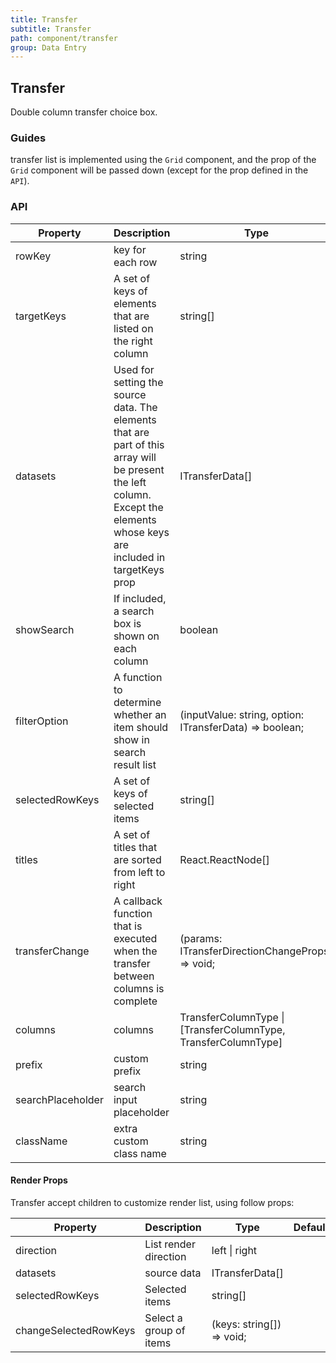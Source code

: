 ```yaml
---
title: Transfer
subtitle: Transfer
path: component/transfer
group: Data Entry
---
```


## Transfer

Double column transfer choice box.

### Guides

transfer list is implemented using the `Grid` component, and the prop of the `Grid` component will be passed down (except for the prop defined in the `API`).

### API

| Property          | Description                                                                                                                                                                | Type                                                             | Default                | Alternative |
| ----------------- | -------------------------------------------------------------------------------------------------------------------------------------------------------------------------- | ---------------------------------------------------------------- | ---------------------- | ----------- |
| rowKey            | key for each row                                                                                                                                                           | string                                                           |                        |             |
| targetKeys        | A set of keys of elements that are listed on the right column                                                                                                              | string\[\]                                                       | \[\]                   |             |
| datasets          | Used for setting the source data. The elements that are part of this array will be present the left column. Except the elements whose keys are included in targetKeys prop | ITransferData\[\]                                                |                        |             |
| showSearch        | If included, a search box is shown on each column                                                                                                                          | boolean                                                          | false                  | true        |
| filterOption      | A function to determine whether an item should show in search result list                                                                                                  | \(inputValue: string, option: ITransferData\) => boolean;        |                        |             |
| selectedRowKeys   | A set of keys of selected items                                                                                                                                            | string\[\]                                                       | \[\]                   |             |
| titles            | A set of titles that are sorted from left to right                                                                                                                         | React\.ReactNode\[\]                                             | \['Source', 'Target'\] |             |
| transferChange    | A callback function that is executed when the transfer between columns is complete                                                                                         | \(params: ITransferDirectionChangeProps\) => void;               |                        |             |
| columns           | columns                                                                                                                                                                    | TransferColumnType \| \[TransferColumnType, TransferColumnType\] |                        |             |
| prefix            | custom prefix                                                                                                                                                              | string                                                           | zent                   |             |
| searchPlaceholder | search input placeholder                                                                                                                                                   | string                                                           | Please Enter           |             |
| className         | extra custom class name                                                                                                                                                    | string                                                           | ''                     |             |

#### Render Props

Transfer accept children to customize render list, using follow props:

| Property              | Description             | Type                      | Default | Alternative |
| --------------------- | ----------------------- | ------------------------- | ------- | ----------- |
| direction             | List render direction   | left \| right             |         |             |  |
| datasets              | source data             | ITransferData\[\]         |         |             |
| selectedRowKeys       | Selected items          | string\[\]                |         |             |
| changeSelectedRowKeys | Select a group of items | (keys: string[]) => void; |         |             |
